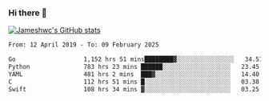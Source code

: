 ### Hi there 👋

[![Jameshwc's GitHub stats](https://github-readme-stats.vercel.app/api?username=jameshwc)](https://github.com/anuraghazra/github-readme-stats)

<!--START_SECTION:waka-->

```txt
From: 12 April 2019 - To: 09 February 2025

Go                   1,152 hrs 51 mins████████▓░░░░░░░░░░░░░░░░   34.51 %
Python               783 hrs 23 mins ██████░░░░░░░░░░░░░░░░░░░   23.45 %
YAML                 481 hrs 2 mins  ███▓░░░░░░░░░░░░░░░░░░░░░   14.40 %
C                    112 hrs 51 mins █░░░░░░░░░░░░░░░░░░░░░░░░   03.38 %
Swift                108 hrs 34 mins ▓░░░░░░░░░░░░░░░░░░░░░░░░   03.25 %
```

<!--END_SECTION:waka-->
